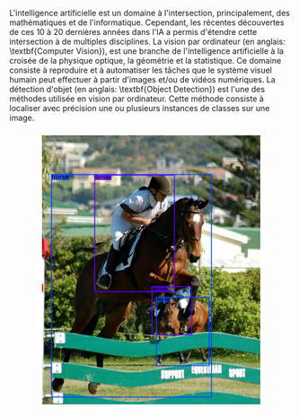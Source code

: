 L'intelligence artificielle est un domaine à l'intersection, principalement, des mathématiques et de l'informatique. Cependant, les récentes découvertes de ces 10 à 20 dernières années dans l'IA a permis d'étendre cette intersection à de multiples disciplines. La vision par ordinateur (en anglais: \textbf{Computer Vision}), est une branche de l'intelligence artificielle à la croisée de la physique optique, la géométrie et la statistique. Ce domaine consiste à reproduire et à automatiser les tâches que le système visuel humain peut effectuer à partir d'images et/ou de vidéos numériques. La détection d'objet (en anglais: \textbf{Object Detection}) est l'une des méthodes utilisée en vision par ordinateur. Cette méthode consiste à localiser avec précision une ou plusieurs instances de classes sur une image.

<p align="center">
  <img src="./Images/Object Detection Illustation.png">
</p>
